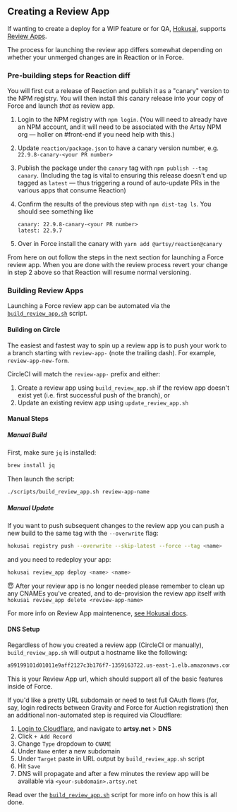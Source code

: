 ## Creating a Review App

If wanting to create a deploy for a WIP feature or for QA, [Hokusai](), supports [Review Apps](https://github.com/artsy/hokusai/blob/master/docs/Review_Apps.md).

The process for launching the review app differs somewhat depending on whether your unmerged changes are in Reaction or in Force.

### Pre-building steps for Reaction diff

You will first cut a release of Reaction and publish it as a "canary" version to the NPM registry. You will then install this canary release into your copy of Force and launch _that_ as review app.

1. Login to the NPM registry with `npm login`. (You will need to already have an NPM account, and it will need to be associated with the Artsy NPM org — holler on #front-end if you need help with this.)
1. Update `reaction/package.json` to have a canary version number, e.g. `22.9.8-canary-<your PR number>`
1. Publish the package under the `canary` tag with `npm publish --tag canary`. (Including the tag is vital to ensuring this release doesn't end up tagged as `latest` — thus triggering a round of auto-update PRs in the various apps that consume Reaction)
1. Confirm the results of the previous step with `npm dist-tag ls`. You should see something like

   ```
   canary: 22.9.8-canary-<your PR number>
   latest: 22.9.7
   ```

1. Over in Force install the canary with `yarn add @artsy/reaction@canary`

From here on out follow the steps in the next section for launching a Force review app. When you are done with the review process revert your change in step 2 above so that Reaction will resume normal versioning.

### Building Review Apps

Launching a Force review app can be automated via the [`build_review_app.sh`](https://github.com/artsy/force/blob/master/scripts/build_review_app.sh) script.

#### Building on Circle

The easiest and fastest way to spin up a review app is to push your work to
a branch starting with `review-app-` (note the trailing dash). For example, `review-app-new-form`.

CircleCI will match the `review-app-` prefix and either:

1. Create a review app using `build_review_app.sh` if the review app doesn't
   exist yet (i.e. first successful push of the branch), or
2. Update an existing review app using `update_review_app.sh`

#### Manual Steps

##### Manual Build

First, make sure `jq` is installed:

```sh
brew install jq
```

Then launch the script:

```sh
./scripts/build_review_app.sh review-app-name
```

##### Manual Update

If you want to push subsequent changes to the review app you can push a new build to the same tag with the `--overwrite` flag:

```sh
hokusai registry push --overwrite --skip-latest --force --tag <name>
```

and you need to redeploy your app:

```sh
hokusai review_app deploy <name> <name>
```

😇 After your review app is no longer needed please remember to clean up any CNAMEs you've created, and to de-provision the review app itself with `hokusai review_app delete <review-app-name>`

For more info on Review App maintenence, [see Hokusai docs](https://github.com/artsy/hokusai/blob/master/docs/Review_Apps.md).

#### DNS Setup

Regardless of how you created a review app (CircleCI or manually), `build_review_app.sh` will output a hostname like the following:

```sh
a99199101d01011e9aff2127c3b176f7-1359163722.us-east-1.elb.amazonaws.com
```

This is your Review App url, which should support all of the basic features inside of Force.

If you'd like a pretty URL subdomain or need to test full OAuth flows (for, say, login redirects between Gravity and Force for Auction registration) then an additional non-automated step is required via Cloudflare:

1. [Login to Cloudflare](https://dash.cloudflare.com/), and navigate to **artsy.net** > **DNS**
1. Click `+ Add Record`
1. Change `Type` dropdown to `CNAME`
1. Under `Name` enter a new subdomain
1. Under `Target` paste in URL output by `build_review_app.sh` script
1. Hit `Save`
1. DNS will propagate and after a few minutes the review app will be available via `<your-subdomain>.artsy.net`

Read over the [`build_review_app.sh`](https://github.com/artsy/force/blob/master/scripts/build_review_app.sh) script for more info on how this is all done.
